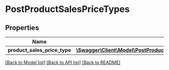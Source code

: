 # PostProductSalesPriceTypes

## Properties
Name | Type | Description | Notes
------------ | ------------- | ------------- | -------------
**product_sales_price_type** | [**\Swagger\Client\Model\PostProductSalesPriceTypesProductSalesPriceType**](PostProductSalesPriceTypesProductSalesPriceType.md) |  | 

[[Back to Model list]](../README.md#documentation-for-models) [[Back to API list]](../README.md#documentation-for-api-endpoints) [[Back to README]](../README.md)


